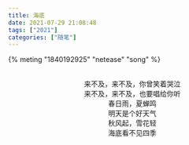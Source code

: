 ```yaml
---
title: 海底
date: 2021-07-29 21:08:48
tags: ["2021"]
categories: ["随笔"]
---
```


{% meting "1840192925" "netease" "song" %}

<br>

<center>
来不及，来不及，你曾笑着哭泣<br>
来不及，来不及，也要唱给你听<br>
春日雨，夏蝉鸣<br>
明天是个好天气<br>
秋风起，雪花轻<br>
海底看不见四季<br>

</center>